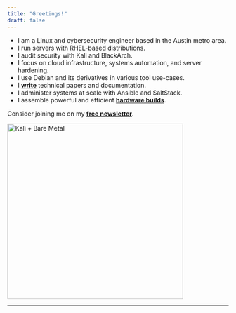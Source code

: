 ```yaml
---
title: "Greetings!"
draft: false
---
```


* I am a Linux and cybersecurity engineer based in the Austin metro area. 
* I run servers with RHEL-based distributions. 
* I audit security with Kali and BlackArch. 
* I focus on cloud infrastructure, systems automation, and server hardening. 
* I use Debian and its derivatives in various tool use-cases. 
* I **[write](https://www.putorius.net/author/mtatum)** technical papers and documentation. 
* I administer systems at scale with Ansible and SaltStack.
* I assemble powerful and efficient **[hardware builds](https://www.facebook.com/marketplace/profile/100009407774967/)**.

Consider joining me on my **[free newsletter](https://amaadmichael.substack.com/welcome/)**.

<img src="/images/kali-server-rack-20180125-02.jpeg" alt="Kali + Bare Metal" width="400" height="400">

---
